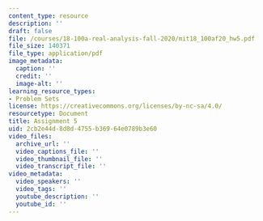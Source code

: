 ```yaml
---
content_type: resource
description: ''
draft: false
file: /courses/18-100a-real-analysis-fall-2020/mit18_100af20_hw5.pdf
file_size: 140371
file_type: application/pdf
image_metadata:
  caption: ''
  credit: ''
  image-alt: ''
learning_resource_types:
- Problem Sets
license: https://creativecommons.org/licenses/by-nc-sa/4.0/
resourcetype: Document
title: Assignment 5
uid: 2cb2e44d-8d8d-4755-b369-64e0789b3e60
video_files:
  archive_url: ''
  video_captions_file: ''
  video_thumbnail_file: ''
  video_transcript_file: ''
video_metadata:
  video_speakers: ''
  video_tags: ''
  youtube_description: ''
  youtube_id: ''
---
```

